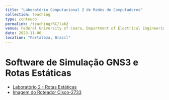 ```yaml
---
title: "Laboratório Computacional 2 de Redes de Computadores"
collection: teaching
type: conteudo
permalink: /teaching/RC/lab2
venue: Federal University of Ceara, Department of Electrical Engineering
date: 2023-11-06
location: "Fortaleza, Brazil"
---
```


# Software de Simulação GNS3 e Rotas Estáticas

- [Laboratório 2 - Rotas Estáticas](https://drive.google.com/drive/folders/1BgcrxtpzkrSOat_vUkI-VM2E36HhAA6E?usp=sharing)
- [Imagem do Roteador Cisco-2733]()